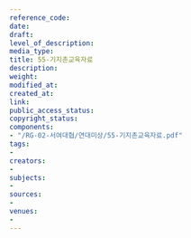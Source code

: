 ```yaml
---
reference_code: 
date: 
draft: 
level_of_description: 
media_type: 
title: 55-기지촌교육자료
description: 
weight: 
modified_at: 
created_at: 
link: 
public_access_status: 
copyright_status: 
components:
- "/RG-02-서여대협/연대미상/55-기지촌교육자료.pdf"
tags:
- 
creators:
- 
subjects:
- 
sources:
- 
venues:
- 
---
```

